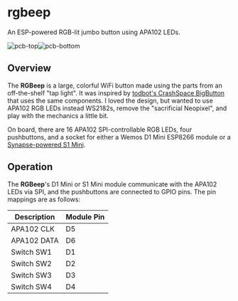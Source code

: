 # rgbeep
An ESP-powered RGB-lit jumbo button using APA102 LEDs.

![pcb-top]![pcb-bottom]

## Overview
The **RGBeep** is a large, colorful WiFi button made using the parts from an off-the-shelf "tap light".
It was inspired by [todbot's CrashSpace BigButton][todbot] that uses the same components. I loved the design,
but wanted to use APA102 RGB LEDs instead WS2182s, remove the "sacrificial Neopixel", and play with the mechanics a little bit.

On board, there are 16 APA102 SPI-controllable RGB LEDs, four pushbuttons, and a socket for either a Wemos D1 Mini ESP8266 module
or a [Synapse-powered S1 Mini][s1].

## Operation
The **RGBeep**'s D1 Mini or S1 Mini module communicate with the APA102 LEDs via SPI, and the pushbuttons are connected to GPIO pins.
The pin mappings are as follows:

| Description | Module Pin |
|-------------|------------|
| APA102 CLK  | D5         |
| APA102 DATA | D6         |
| Switch SW1  | D1         |
| Switch SW2  | D2         |
| Switch SW3  | D3         |
| Switch SW4  | D4         |

[pcb-top]: https://cloud.githubusercontent.com/assets/1317406/22604399/045c0e30-ea11-11e6-9dd1-bee5b901c55e.png
[pcb-bottom]: https://cloud.githubusercontent.com/assets/1317406/22604385/fb816bde-ea10-11e6-9f9d-aa37f6f3053a.png
[todbot]: https://todbot.com/blog/2017/01/12/crashspace-bigbutton-w-esp8266/
[s1]: https://github.com/tylercrumpton/s1-mini
